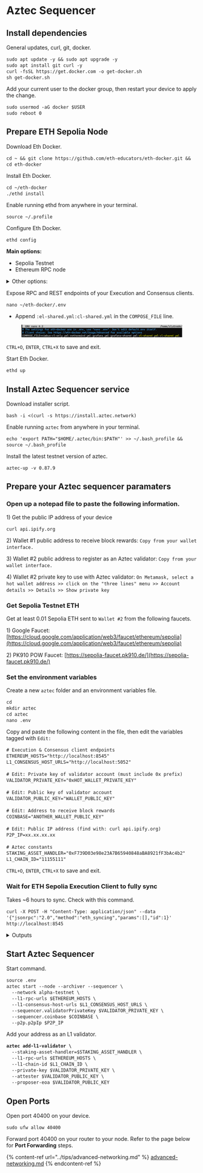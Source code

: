 # Aztec Sequencer

## Install dependencies

General updates, curl, git, docker.&#x20;

```
sudo apt update -y && sudo apt upgrade -y
sudo apt install git curl -y
curl -fsSL https://get.docker.com -o get-docker.sh
sh get-docker.sh
```

Add your current user to the docker group, then restart your device to apply the change.&#x20;

```
sudo usermod -aG docker $USER
sudo reboot 0
```

## Prepare ETH Sepolia Node

Download Eth Docker.

```
cd ~ && git clone https://github.com/eth-educators/eth-docker.git && cd eth-docker
```

Install Eth Docker.

```
cd ~/eth-docker
./ethd install
```

Enable running ethd from anywhere in your terminal.

```
source ~/.profile
```

Configure Eth Docker.

```
ethd config
```

**Main options:**

* Sepolia Testnet
* Ethereum RPC node

<details>

<summary>Other options:</summary>

* Any consensus & execution client combination
* Do you want to expire pre-merge history?: `No`
* Checkpoint sync provider: `Leave as default`
* Use MEV Boost: `No`
* Use Grafana dashboards: `Yes`
* Fallback fee recipient address: `Use your own wallet address here`

</details>

Expose RPC and REST endpoints of your Execution and Consensus clients.

```
nano ~/eth-docker/.env
```

* Append `:el-shared.yml:cl-shared.yml` in the `COMPOSE_FILE` line.

<figure><img src="../.gitbook/assets/image.png" alt=""><figcaption></figcaption></figure>

&#x20;`CTRL+O`, `ENTER`, `CTRL+X` to save and exit.

Start Eth Docker.

```
ethd up
```

## Install Aztec Sequencer service

Download installer script.

```
bash -i <(curl -s https://install.aztec.network)
```

Enable running `aztec` from anywhere in your terminal.

```
echo 'export PATH="$HOME/.aztec/bin:$PATH"' >> ~/.bash_profile && source ~/.bash_profile
```

Install the latest testnet version of aztec.

```
aztec-up -v 0.87.9
```

## Prepare your Aztec sequencer paramaters&#x20;

### Open up a notepad file to paste the following information.

1\) Get the public IP address of your device

```
curl api.ipify.org
```

2\) Wallet #1 public address to receive block rewards: `Copy from your wallet interface.`

3\) Wallet #2 public address to register as an Aztec validator: `Copy from your wallet interface.`

4\) Wallet #2 private key to use with Aztec validator: `On Metamask, select a hot wallet address >> click on the "three lines" menu >> Account details >> Details >> Show private key`

### Get Sepolia Testnet ETH

Get at least 0.01 Sepolia ETH sent to `Wallet #2` from the following faucets.

1\) Google Faucet: [https://cloud.google.com/application/web3/faucet/ethereum/sepolia](https://cloud.google.com/application/web3/faucet/ethereum/sepolia)

2\) PK910 POW Faucet: [https://sepolia-faucet.pk910.de/](https://sepolia-faucet.pk910.de/)

### Set the environment variables

Create a new `aztec` folder and an environment variables file.

```
cd
mkdir aztec
cd aztec
nano .env
```

Copy and paste the following content in the file, then edit the variables tagged with `Edit:`&#x20;

```
# Execution & Consensus client endpoints
ETHEREUM_HOSTS="http://localhost:8545" 
L1_CONSENSUS_HOST_URLS="http://localhost:5052"

# Edit: Private key of validator account (must include 0x prefix)
VALIDATOR_PRIVATE_KEY="0xHOT_WALLET_PRIVATE_KEY"

# Edit: Public key of validator account
VALIDATOR_PUBLIC_KEY="WALLET_PUBLIC_KEY"

# Edit: Address to receive block rewards
COINBASE="ANOTHER_WALLET_PUBLIC_KEY"

# Edit: Public IP address (find with: curl api.ipify.org)
P2P_IP=xx.xx.xx.xx

# Aztec constants
STAKING_ASSET_HANDLER="0xF739D03e98e23A7B65940848aBA8921fF3bAc4b2"
L1_CHAIN_ID="11155111"
```

`CTRL+O`, `ENTER`, `CTRL+X` to save and exit.

### Wait for ETH Sepolia Execution Client to fully sync

Takes \~6 hours to sync. Check with this command.

```
curl -X POST -H "Content-Type: application/json" --data '{"jsonrpc":"2.0","method":"eth_syncing","params":[],"id":1}' http://localhost:8545
```

<details>

<summary>Outputs</summary>

**Synced:**

`"False"`

**Still syncing:**

`{"jsonrpc":"2.0","result":{"startingBlock":"0x0","currentBlock":"0x868853","highestBlock":"0x868853"},"id":1}`

</details>

## Start Aztec Sequencer

Start command.

```
source .env
aztec start --node --archiver --sequencer \
  --network alpha-testnet \
  --l1-rpc-urls $ETHEREUM_HOSTS \
  --l1-consensus-host-urls $L1_CONSENSUS_HOST_URLS \
  --sequencer.validatorPrivateKey $VALIDATOR_PRIVATE_KEY \
  --sequencer.coinbase $COINBASE \
  --p2p.p2pIp $P2P_IP
```

Add your address as an L1 validator.

<pre><code><strong>aztec add-l1-validator \
</strong>  --staking-asset-handler=$STAKING_ASSET_HANDLER \
  --l1-rpc-urls $ETHEREUM_HOSTS \
  --l1-chain-id $L1_CHAIN_ID \
  --private-key $VALIDATOR_PRIVATE_KEY \
  --attester $VALIDATOR_PUBLIC_KEY \
  --proposer-eoa $VALIDATOR_PUBLIC_KEY
</code></pre>

## Open Ports

Open port 40400 on your device.

```
sudo ufw allow 40400
```

Forward port 40400 on your router to your node. Refer to the page below for **Port Forwarding** steps.

{% content-ref url="../tips/advanced-networking.md" %}
[advanced-networking.md](../tips/advanced-networking.md)
{% endcontent-ref %}
